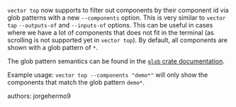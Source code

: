 `vector top` now supports to filter out components by their component id via glob patterns with a new `--components` option.
This is very similar to `vector tap` `--outputs-of` and `--inputs-of` options. This can be useful
in cases where we have a lot of components that does not fit in the terminal (as scrolling is not supported yet in `vector top`).
By default, all components are shown with a glob pattern of `*`.

The glob pattern semantics can be found in the [`glob` crate documentation](https://docs.rs/glob/latest/glob/).

Example usage: `vector top --components "demo*"` will only show the components that match the glob pattern `demo*`.

authors: jorgehermo9
